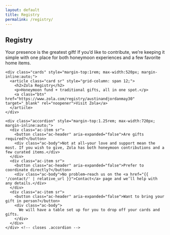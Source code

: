 ```yaml
---
layout: default
title: Registry
permalink: /registry/
---
```


<section class="section">
  <div class="container">
    <h1 class="h1">Registry</h1>
    <p class="lead">
      Your presence is the greatest gift! If you’d like to contribute, we’re keeping it simple with one place for both honeymoon experiences and a few favorite home items.
    </p>

    <div class="cards" style="margin-top:1rem; max-width:520px; margin-inline:auto;">
      <article class="card sr" style="grid-column: span 12;">
        <h2>Zola Registry</h2>
        <p>Honeymoon fund + traditional gifts, all in one spot.</p>
        <a class="btn" href="https://www.zola.com/registry/austinandjordanmay30" target="_blank" rel="noopener">Visit Zola</a>
      </article>
    </div>

    <div class="accordion" style="margin-top:1.25rem; max-width:720px; margin-inline:auto;">
      <div class="ac-item sr">
        <button class="ac-header" aria-expanded="false">Are gifts required?</button>
        <div class="ac-body">Not at all—your love and support mean the most. If you wish to give, Zola has both honeymoon contributions and a few curated items.</div>
      </div>
      <div class="ac-item sr">
        <button class="ac-header" aria-expanded="false">Prefer to coordinate directly?</button>
        <div class="ac-body">No problem—reach us on the <a href="{{ '/contact/' | relative_url }}">Contact</a> page and we’ll help with any details.</div>
      </div>
      <div class="ac-item sr">
        <button class="ac-header" aria-expanded="false">Want to bring your gift in person?</button>
        <div class="ac-body">
          We will have a table set up for you to drop off your cards and gifts. 
        </div>
      </div>
    </div> <!-- closes .accordion -->
  </div> <!-- closes .container -->
</section>
